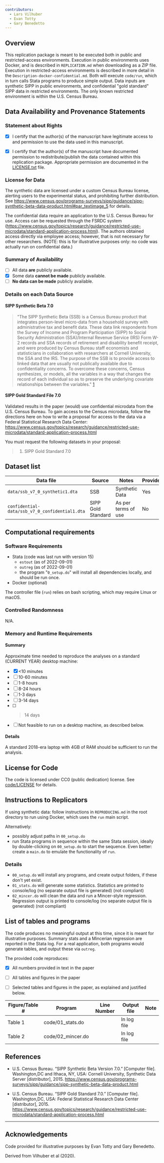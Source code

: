 ```yaml
---
contributors:
  - Lars Vilhuber
  - Evan Totty
  - Gary Benedetto
---
```



## Overview

This replication package is meant to be executed both in public and restricted-access environments. Execution in public environments uses Docker, and is described in `REPLICATION.md` when downloading as a ZIP file. Execution in restricted-access environments is described in more detail in the `Description-docker-confidential.md`. Both will execute `code/run`, which in turn calls Stata programs to produce simple output. Data inputs are synthetic SIPP in public environments, and confidential "gold standard" SIPP data  in restricted environments. The only known restricted environment is within the U.S. Census Bureau.

## Data Availability and Provenance Statements

### Statement about Rights

- [x] I certify that the author(s) of the manuscript have legitimate access to and permission to use the data used in this manuscript. 
- [x] I certify that the author(s) of the manuscript have documented permission to redistribute/publish the data contained within this replication package. Appropriate permission are documented in the [LICENSE.txt](LICENSE.txt) file.


### License for Data

The synthetic data are licensed under a custom Census Bureau license, alerting users to the experimental status, and prohibiting further distribution. See <https://www.census.gov/programs-surveys/sipp/guidance/sipp-synthetic-beta-data-product.html#par_textimage_5> for details.

The confidential data require an application to the U.S. Census Bureau for use. Access can be requested through the FSRDC system (<https://www.census.gov/topics/research/guidance/restricted-use-microdata/standard-application-process.html>). The authors obtained access directly via employee access; however, that is not necessary for other researchers. (NOTE: this is for illustrative purposes only: no code was actually run on confidential data.)

### Summary of Availability

- [ ] All data **are** publicly available.
- [x] Some data **cannot be made** publicly available.
- [ ] **No data can be made** publicly available.

### Details on each Data Source



#### SIPP Synthetic Beta 7.0

> "The SIPP Synthetic Beta (SSB) is a Census Bureau product that integrates person-level micro-data from a household survey with administrative tax and benefit data. These data link respondents from the Survey of Income and Program Participation (SIPP) to Social Security Administration (SSA)/Internal Revenue Service (IRS) Form W-2 records and SSA records of retirement and disability benefit receipt, and were produced by Census Bureau staff economists and statisticians in collaboration with researchers at Cornell University, the SSA and the IRS. The purpose of the SSB is to provide access to linked data that are usually not publically available due to confidentiality concerns. To overcome these concerns, Census synthesizes, or models, all the variables in a way that changes the record of each individual so as to preserve the underlying covariate relationships between the variables." [1](https://www.census.gov/programs-surveys/sipp/guidance/sipp-synthetic-beta-data-product.html)

#### SIPP Gold Standard File 7.0

Validated results in the paper (would) use confidential microdata from the U.S. Census Bureau. To gain access to the Census microdata, follow the directions here on how to write a proposal for access to the data via a Federal Statistical Research Data Center: <https://www.census.gov/topics/research/guidance/restricted-use-microdata/standard-application-process.html>

You must request the following datasets in your proposal:

> 1. SIPP Gold Standard 7.0


## Dataset list

| Data file | Source | Notes    |Provided |
|-----------|--------|----------|---------|
| `data/ssb_v7_0_synthetic1.dta` | SSB | Synthetic Data | Yes |
| `confidential-data/ssb_v7_0_confidential1.dta` | SIPP Gold Standard | As per terms of use | No |


## Computational requirements


### Software Requirements

- Stata (code was last run with version 15)
  - `estout` (as of 2022-09-01)
  - `outreg` (as of 2022-09-01)
  - the program "`0_setup.do`" will install all dependencies locally, and should be run once.
- Docker (optional)

The controller file (`run`) relies on bash scripting, which may require Linux or macOS.

### Controlled Randomness

N/A.


### Memory and Runtime Requirements


#### Summary

Approximate time needed to reproduce the analyses on a standard (CURRENT YEAR) desktop machine:

- [x] <10 minutes
- [ ] 10-60 minutes
- [ ] 1-8 hours
- [ ] 8-24 hours
- [ ] 1-3 days
- [ ] 3-14 days
- [ ] > 14 days
- [ ] Not feasible to run on a desktop machine, as described below.

#### Details

A standard 2018-era laptop with 4GB of RAM should be sufficient to run the analysis.



## License for Code

The code is licensed under CC0 (public dedication) license. See [code/LICENSE](LICENSE) for details.

## Instructions to Replicators

If using synthetic data: follow instructions in `REPRODUCING.md` in the root directory to run using Docker, which uses the `run` main script.

Alternatively:

- possibly adjust paths in `00_setup.do`
- run Stata programs in sequence within the same Stata session, ideally by double-clicking on `00_setup.do` to start the sequence. Even better: create a `main.do` to emulate the functionality of `run`.

### Details

- `00_setup.do` will install any programs, and create output folders, if these don't yet exist.
- `01_stats.do` will generate some statistics. Statistics are printed to console/log (no separate output file is generated) (not compliant)
- `02_mincer.do` will clean the data and run a Mincer-style regression. Regression output is printed to console/log (no separate output file is generated) (not compliant)

## List of tables and programs

The code produces no meaningful output at this time, since it is meant for illustrative purposes. Summary stats and a Mincerian regression are reported in the Stata log. For a real application, both programs would generate tables, and output these via `outreg`.

The provided code reproduces:

- [x] All numbers provided in text in the paper
- [ ] All tables and figures in the paper
- [ ] Selected tables and figures in the paper, as explained and justified below.


| Figure/Table #    | Program                  | Line Number | Output file                      | Note                            |
|-------------------|--------------------------|-------------|----------------------------------|---------------------------------|
| Table 1           | code/01_stats.do         |             | In log file                 ||
| Table 2           | code/02_mincer.do        |             | In log file                       ||

## References

- U.S. Census Bureau. “SIPP Synthetic Beta Version 7.0.” [Computer file]. Washington,DC and Ithaca, NY, USA: Cornell University, Synthetic Data Server [distributor], 2015. <https://www.census.gov/programs-surveys/sipp/guidance/sipp-synthetic-beta-data-product.html>

- U.S. Census Bureau. “SIPP Gold Standard 7.0.” [Computer file]. Washington,DC, USA: Federal Statistical Research Data Center [distributor], 2015. <https://www.census.gov/topics/research/guidance/restricted-use-microdata/standard-application-process.html>


---

## Acknowledgements

Code provided for illustrative purposes by Evan Totty and Gary Benedetto.

Derived from Vilhuber et al (2020). 
